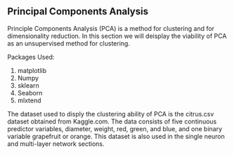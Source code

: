 ## Principal Components Analysis

Principle Components Analysis (PCA) is a method for clustering and for dimensionality reduction. In this section we will deisplay the viability of PCA as an unsupervised method for clustering.

Packages Used:
1. matplotlib
2. Numpy
3. sklearn
4. Seaborn
5. mlxtend

The dataset used to disply the clustering ability of PCA is the citrus.csv dataset obtained from Kaggle.com. The data consists of five continuous predictor variables, diameter, weight, red, green, and blue, and one binary variable grapefruit or orange. This dataset is also used in the single neuron and multi-layer network sections. 
